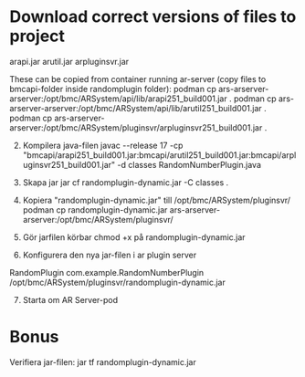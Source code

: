 # Download correct versions of files to project
arapi<version>.jar
arutil<version>.jar
arpluginsvr<version>.jar

These can be copied from container running ar-server (copy files to bmcapi-folder inside randomplugin folder):
    podman cp ars-arserver-arserver:/opt/bmc/ARSystem/api/lib/arapi251_build001.jar .
    podman cp ars-arserver-arserver:/opt/bmc/ARSystem/api/lib/arutil251_build001.jar .
    podman cp ars-arserver-arserver:/opt/bmc/ARSystem/pluginsvr/arpluginsvr251_build001.jar .

2. Kompilera java-filen
    javac --release 17 -cp "bmcapi/arapi251_build001.jar:bmcapi/arutil251_build001.jar:bmcapi/arpluginsvr251_build001.jar" -d classes RandomNumberPlugin.java

3. Skapa jar
    jar cf randomplugin-dynamic.jar -C classes .

4. Kopiera "randomplugin-dynamic.jar" till /opt/bmc/ARSystem/pluginsvr/
    podman cp randomplugin-dynamic.jar ars-arserver-arserver:/opt/bmc/ARSystem/pluginsvr/

5. Gör jarfilen körbar
    chmod +x på randomplugin-dynamic.jar

6. Konfigurera den nya jar-filen i ar plugin server

<plugin>
  <name>RandomPlugin</name>
  <classname>com.example.RandomNumberPlugin</classname>
  <pathelement type="location">/opt/bmc/ARSystem/pluginsvr/randomplugin-dynamic.jar</pathelement>
</plugin>

7. Starta om AR Server-pod



# Bonus

Verifiera jar-filen:
    jar tf randomplugin-dynamic.jar